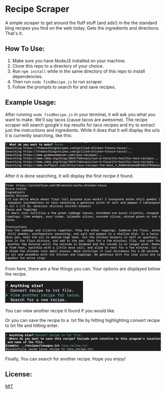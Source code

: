# Recipe Scraper
A simple scraper to get around the fluff stuff (and ads!) in the the standard blog recipes you find on the web today. Gets the ingredients and directions. That's it.
## How To Use:
1. Make sure you have NodeJS installed on your machine.
2. Clone this repo to a directory of your choice. 
3. Run ```npm install``` while in the same directory of this repo to install dependencies. 
4. Then run ```node findRecipe.js``` to run scraper. 
5. Follow the prompts to search for and save recipes. 

## Example Usage:

After running ```node findRecipe.js```  in your terminal, it will ask you what you want to make. We'll say tacos (cause tacos are awesome). The recipe scraper will search google's top results for taco recipes and try to extract just the instructions and ingredients. While it does that it will display the urls it is currently searching, like this: 

<img src="./images/recipe_search.png"
     alt="search for recipe" />

After it is done searching, it will display the first recipe it found.

<img src="./images/recipe_display.png"
     alt="display recipe" />

From here, there are a few things you can. Your options are displayed below the recipe. 

<img src="./images/recipe_options.png"
     alt="display recipe"
     width= "50%" 
     display="block"/>

You can view another recipe it found if you would like.

Or you can save the recipe to a .txt file by hitting highlighting convert recipe to txt file and hitting enter.

<img src="./images/save_recipe.png"
     alt="display recipe" />

Finally, You can search for another recipe. Hope you enjoy!

## License: 
[MIT](https://choosealicense.com/licenses/mit/)

